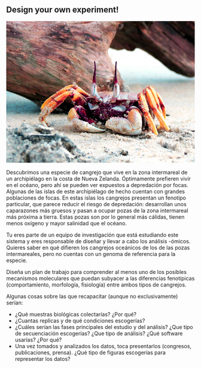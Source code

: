 ## Design your own experiment!


![crab](./assets/img/crab.png)


Descubrimos una especie de cangrejo que vive en la zona intermareal de un archipiélago en la costa de Nueva Zelanda. Óptimamente prefieren vivir en el océano, pero ahí se pueden ver expuestos a depredación por focas. Algunas de las islas de este archipiélago de hecho cuentan con grandes poblaciones de focas. En estas islas los cangrejos presentan un fenotipo particular, que parece reducir el riesgo de depredación: desarrollan unos caparazones más gruesos y pasan a ocupar pozas de la zona intermareal más próxima a tierra. Estas pozas son por lo general más cálidas, tienen menos oxígeno y mayor salinidad que el océano.

Tu eres parte de un equipo de investigación que está estudiando este sistema y eres responsable de diseñar y llevar a cabo los análisis -ómicos.   Quieres saber en qué difieren los cangrejos oceánicos de los de las pozas intermareales, pero no cuentas con un genoma de referencia para la especie.

Diseña un plan de trabajo para comprender al menos uno de los posibles mecanismos moleculares que puedan subyacer a las diferencias fenotípicas (comportamiento, morfología, fisiología) entre ambos tipos de cangrejos.

Algunas cosas sobre las que recapacitar (aunque no exclusivamente) serían:

* ¿Qué muestras biológicas colectarías? ¿Por qué?
* ¿Cuantas replicas y de qué condiciones escogerías?
* ¿Cuáles serían las fases principales del estudio y del análisis? ¿Que tipo de secuenciación escogerías? ¿Que tipo de análisis? ¿Qué software usarías? ¿Por qué?
* Una vez tomados y analizados los datos, toca presentarlos (congresos, publicaciones, prensa). ¿Qué tipo de figuras escogerías para representar los datos?
